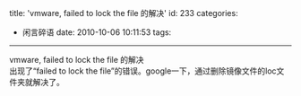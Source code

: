 title: 'vmware, failed to lock the file 的解决'
id: 233
categories:
  - 闲言碎语
date: 2010-10-06 10:11:53
tags:
---

vmware, failed to lock the file 的解决
</br>出现了“failed to lock the file”的错误。google一下，通过删除镜像文件的loc文件夹就解决了。